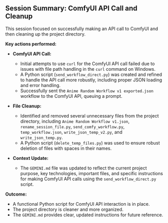 ## Session Summary: ComfyUI API Call and Cleanup

This session focused on successfully making an API call to ComfyUI and then cleaning up the project directory.

**Key actions performed:**

*   **ComfyUI API Call:**
    *   Initial attempts to use `curl` for the ComfyUI API call failed due to issues with file path handling in the `curl` command on Windows.
    *   A Python script (`send_workflow_direct.py`) was created and refined to handle the API call more robustly, including proper JSON loading and error handling.
    *   Successfully sent the `Anime Random Workflow v1 exported.json` workflow to the ComfyUI API, queuing a prompt.

*   **File Cleanup:**
    *   Identified and removed several unnecessary files from the project directory, including `Anime Random Workflow v1.json`, `rename_session_file.py`, `send_comfy_workflow.py`, `temp_workflow.json`, `write_json_temp_v2.py`, and `write_json_temp.py`.
    *   A Python script (`delete_temp_files.py`) was used to ensure robust deletion of files with spaces in their names.

*   **Context Update:**
    *   The `GEMINI.md` file was updated to reflect the current project purpose, key technologies, important files, and specific instructions for making ComfyUI API calls using the `send_workflow_direct.py` script.

**Outcome:**

*   A functional Python script for ComfyUI API interaction is in place.
*   The project directory is cleaner and more organized.
*   The `GEMINI.md` provides clear, updated instructions for future reference.
